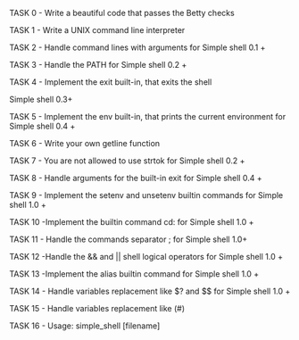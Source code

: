 TASK 0 - Write a beautiful code that passes the Betty checks

TASK 1 - Write a UNIX command line interpreter

TASK 2 - Handle command lines with arguments  for Simple shell 0.1 +

TASK 3 - Handle the PATH for Simple shell 0.2 +

TASK 4 - Implement the exit built-in, that exits the shell

Simple shell 0.3+

TASK 5 - Implement the env built-in, that prints the current environment for Simple shell 0.4 +

TASK 6 - Write your own getline function

TASK  7 - You are not allowed to use strtok for Simple shell 0.2 +

TASK 8 - Handle arguments for the built-in exit for Simple shell 0.4 +

TASK 9 - Implement the setenv and unsetenv builtin commands for Simple shell 1.0 +

TASK 10 -Implement the builtin command cd: for Simple shell 1.0 +

TASK 11 - Handle the commands separator ; for Simple shell 1.0+

TASK 12 -Handle the && and || shell logical operators for Simple shell 1.0 +

TASK 13 -Implement the alias builtin command for Simple shell 1.0 +

TASK 14 - Handle variables replacement like  $? and $$ for Simple shell 1.0 +

TASK 15 - Handle variables replacement like (#)

TASK 16 - Usage: simple_shell [filename]


